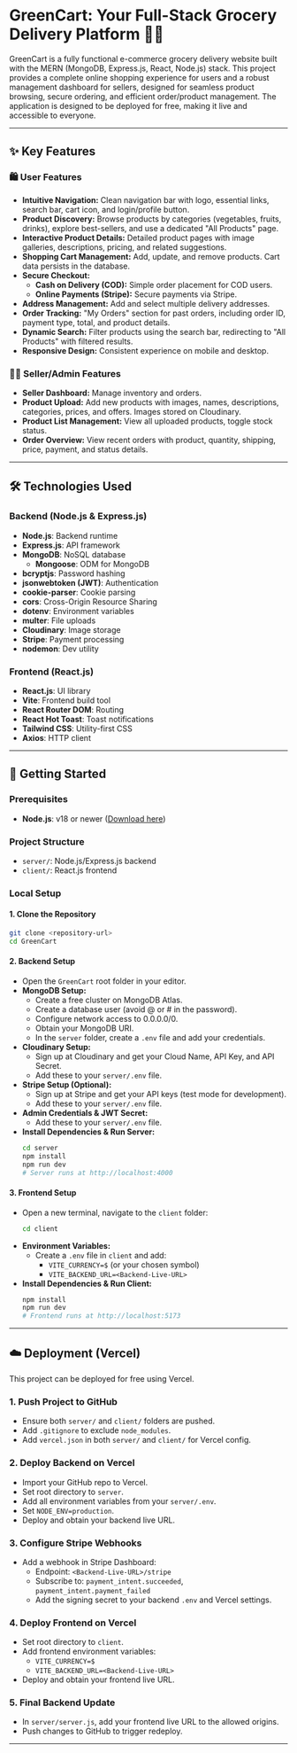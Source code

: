 # GreenCart: Your Full-Stack Grocery Delivery Platform 🥕🛒

GreenCart is a fully functional e-commerce grocery delivery website built with the MERN (MongoDB, Express.js, React, Node.js) stack. This project provides a complete online shopping experience for users and a robust management dashboard for sellers, designed for seamless product browsing, secure ordering, and efficient order/product management. The application is designed to be deployed for free, making it live and accessible to everyone.

---

## ✨ Key Features

### 🛍️ User Features
- **Intuitive Navigation:** Clean navigation bar with logo, essential links, search bar, cart icon, and login/profile button.
- **Product Discovery:** Browse products by categories (vegetables, fruits, drinks), explore best-sellers, and use a dedicated "All Products" page.
- **Interactive Product Details:** Detailed product pages with image galleries, descriptions, pricing, and related suggestions.
- **Shopping Cart Management:** Add, update, and remove products. Cart data persists in the database.
- **Secure Checkout:**
  - **Cash on Delivery (COD):** Simple order placement for COD users.
  - **Online Payments (Stripe):** Secure payments via Stripe.
- **Address Management:** Add and select multiple delivery addresses.
- **Order Tracking:** "My Orders" section for past orders, including order ID, payment type, total, and product details.
- **Dynamic Search:** Filter products using the search bar, redirecting to "All Products" with filtered results.
- **Responsive Design:** Consistent experience on mobile and desktop.

### 🧑‍💼 Seller/Admin Features
- **Seller Dashboard:** Manage inventory and orders.
- **Product Upload:** Add new products with images, names, descriptions, categories, prices, and offers. Images stored on Cloudinary.
- **Product List Management:** View all uploaded products, toggle stock status.
- **Order Overview:** View recent orders with product, quantity, shipping, price, payment, and status details.

---

## 🛠️ Technologies Used

### Backend (Node.js & Express.js)
- **Node.js**: Backend runtime
- **Express.js**: API framework
- **MongoDB**: NoSQL database
  - **Mongoose**: ODM for MongoDB
- **bcryptjs**: Password hashing
- **jsonwebtoken (JWT)**: Authentication
- **cookie-parser**: Cookie parsing
- **cors**: Cross-Origin Resource Sharing
- **dotenv**: Environment variables
- **multer**: File uploads
- **Cloudinary**: Image storage
- **Stripe**: Payment processing
- **nodemon**: Dev utility

### Frontend (React.js)
- **React.js**: UI library
- **Vite**: Frontend build tool
- **React Router DOM**: Routing
- **React Hot Toast**: Toast notifications
- **Tailwind CSS**: Utility-first CSS
- **Axios**: HTTP client

---

## 🚀 Getting Started

### Prerequisites
- **Node.js**: v18 or newer ([Download here](https://nodejs.org/en/download/))

### Project Structure
- `server/`: Node.js/Express.js backend
- `client/`: React.js frontend

### Local Setup

#### 1. Clone the Repository
```bash
git clone <repository-url>
cd GreenCart
```

#### 2. Backend Setup
- Open the `GreenCart` root folder in your editor.
- **MongoDB Setup:**
  - Create a free cluster on MongoDB Atlas.
  - Create a database user (avoid @ or # in the password).
  - Configure network access to 0.0.0.0/0.
  - Obtain your MongoDB URI.
  - In the `server` folder, create a `.env` file and add your credentials.
- **Cloudinary Setup:**
  - Sign up at Cloudinary and get your Cloud Name, API Key, and API Secret.
  - Add these to your `server/.env` file.
- **Stripe Setup (Optional):**
  - Sign up at Stripe and get your API keys (test mode for development).
  - Add these to your `server/.env` file.
- **Admin Credentials & JWT Secret:**
  - Add these to your `server/.env` file.
- **Install Dependencies & Run Server:**
  ```bash
  cd server
  npm install
  npm run dev
  # Server runs at http://localhost:4000
  ```

#### 3. Frontend Setup
- Open a new terminal, navigate to the `client` folder:
  ```bash
  cd client
  ```
- **Environment Variables:**
  - Create a `.env` file in `client` and add:
    - `VITE_CURRENCY=$` (or your chosen symbol)
    - `VITE_BACKEND_URL=<Backend-Live-URL>`
- **Install Dependencies & Run Client:**
  ```bash
  npm install
  npm run dev
  # Frontend runs at http://localhost:5173
  ```

---

## ☁️ Deployment (Vercel)

This project can be deployed for free using Vercel.

### 1. Push Project to GitHub
- Ensure both `server/` and `client/` folders are pushed.
- Add `.gitignore` to exclude `node_modules`.
- Add `vercel.json` in both `server/` and `client/` for Vercel config.

### 2. Deploy Backend on Vercel
- Import your GitHub repo to Vercel.
- Set root directory to `server`.
- Add all environment variables from your `server/.env`.
- Set `NODE_ENV=production`.
- Deploy and obtain your backend live URL.

### 3. Configure Stripe Webhooks
- Add a webhook in Stripe Dashboard:
  - Endpoint: `<Backend-Live-URL>/stripe`
  - Subscribe to: `payment_intent.succeeded`, `payment_intent.payment_failed`
  - Add the signing secret to your backend `.env` and Vercel settings.

### 4. Deploy Frontend on Vercel
- Set root directory to `client`.
- Add frontend environment variables:
  - `VITE_CURRENCY=$`
  - `VITE_BACKEND_URL=<Backend-Live-URL>`
- Deploy and obtain your frontend live URL.

### 5. Final Backend Update
- In `server/server.js`, add your frontend live URL to the allowed origins.
- Push changes to GitHub to trigger redeploy.

---
